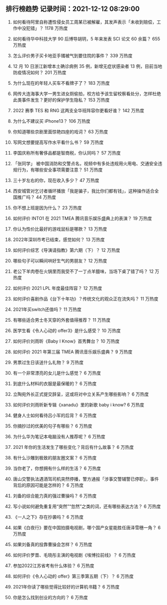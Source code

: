 
## 排行榜趋势 记录时间：2021-12-12 08:29:00
  
  1. 如何看待阿里自称遭性侵女员工周某已被解雇，其发声表示「未收到赔偿，工作中没犯错」？ 1178 万热度
    
  2. 如何看待华中科技大学 90 后博导胡玥，5 年来发表 SCI 论文 60 余篇？ 655 万热度
    
  3. 怎么评价男子买卡地亚手镯被气到要住院的事件？ 339 万热度
    
  4. 12 月 10 日浙江新增本土确诊病例 35 例，新增无症状感染者 13 例，目前当地防疫情况如何？ 201 万热度
    
  5. 为什么现在的年轻人买车不看牌子了？ 183 万热度
    
  6. 网传大连海事大学一男生进女厕偷拍，校方给予该生留校察看处分，怎样杜绝此类事件发生？更好的保护学生隐私？ 153 万热度
    
  7. 2022 赛季 TES 和 RNG 这两支全华班阵容你更看好谁？ 142 万热度
    
  8. 为什么不建议买 iPhone13？ 106 万热度
    
  9. 你知道哪些京剧里面惊艳四座的戏词？ 63 万热度
    
  10. 写网文想要提高写作水平看什么书？ 59 万热度
    
  11. 李国庆称所有奢侈品都是智商税，你认同吗？ 57 万热度
    
  12. 「张同学」 被中国消防和交警点名，视频中有多处违规用火用电、交通安全违规行为，有哪些安全事项需要注意？ 51 万热度
    
  13. 三十岁左右的你，现在收入多少？ 47 万热度
    
  14. 西安城管对乞讨者循环播放「我是骗子，我比你们都有钱」，这种操作适合全国推广吗？ 44 万热度
    
  15. 你不想上班是因为什么？ 23 万热度
    
  16. 如何评价 INTO1 在 2021 TMEA 腾讯音乐娱乐盛典上的表演？ 19 万热度
    
  17. 你认为性价比最好的游戏鼠标是哪款？ 13 万热度
    
  18. 2022年深圳市考已结束，感觉如何？ 13 万热度
    
  19. 如何评价综艺《导演请指教》第六期（下）？ 12 万热度
    
  20. 哪些句子可以瞬间哄好生气的男朋友？ 12 万热度
    
  21. 老公下羊肉卷在火锅里而我受不了一丁点羊膻味，当场下桌了错了吗？ 12 万热度
    
  22. 如何评价 2021 LPL 年度最佳阵容？ 12 万热度
    
  23. 如何评价喜剧作品《台下十年功》？传统文化的观众正在流失吗？ 11 万热度
    
  24. 2021年买switch还值吗？ 11 万热度
    
  25. 有哪些适合男士冬天穿的外套值得推荐？ 11 万热度
    
  26. 医学生看《令人心动的 offer3》是什么感受？ 10 万热度
    
  27. 如何评价刘雨昕《Baby I Know》首秀舞台？ 10 万热度
    
  28. 如何评价 2021 年第三届 TMEA 腾讯音乐娱乐盛典？ 9 万热度
    
  29. 男票过生日该送什么礼物？ 9 万热度
    
  30. 有一个非常漂亮的女儿是什么感觉？ 6 万热度
    
  31. 到底什么材料的衣服是最保暖的？ 6 万热度
    
  32. 立陶宛外长正式提交辞呈，这或将对中立关系产生哪些影响？ 6 万热度
    
  33. 如何评价刘雨昕新专辑《xanadu》里的新歌 baby i know? 6 万热度
    
  34. 健身人士如何看待吕小军的后背？ 6 万热度
    
  35. 你摘抄过的优美的句子有哪些？ 6 万热度
    
  36. 为什么华为笔记本电脑没有人推荐呢？ 6 万热度
    
  37. 2021 年你的生活发生了哪些变化？背后有什么故事？ 6 万热度
    
  38. 有什么沙雕到极致的朋友圈文案？ 6 万热度
    
  39. 当你老了，你想拥有什么样的生活？ 6 万热度
    
  40. 唐山交警执法遇酒驾司机突然停播，警方通报「涉事交警辅警已停职」，事件背后的原因可能是怎样的？ 6 万热度
    
  41. 刘备的综合能力真的强过曹操吗？ 6 万热度
    
  42. 写小说如何避免重复用“突然”“忽然”之类的词，还有哪些表达方法？ 6 万热度
    
  43. 《一人之下》存在抄袭吗？ 6 万热度
    
  44. 如果《白夜行》要在中国拍摄电视剧，哪个国产女星能胜任唐泽雪穗一角？ 6 万热度
    
  45. 如果刘备真的投靠曹操会怎样？ 6 万热度
    
  46. 如何评价罗晋、毛晓彤主演的电视剧《埃博拉前线》？ 6 万热度
    
  47. 参加2022江苏省考有什么体验？ 6 万热度
    
  48. 如何评价《令人心动的 offer》第三季第五期（下）？ 6 万热度
    
  49. 2021年你读了哪些觉得比较好的计算机书籍？ 6 万热度
    
  50. 你是怎么找到创业的方向的？ 6 万热度
    
